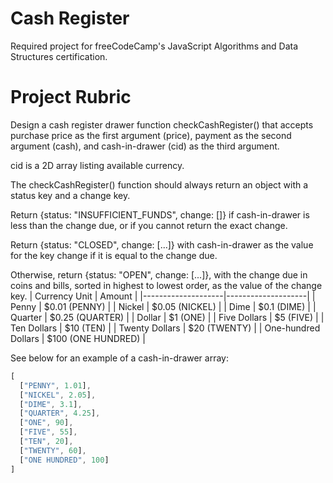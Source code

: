 # Cash Register
Required project for freeCodeCamp's JavaScript Algorithms and Data Structures certification.

# Project Rubric

Design a cash register drawer function checkCashRegister() that accepts purchase price as the first argument (price), payment as the second argument (cash), and cash-in-drawer (cid) as the third argument.

cid is a 2D array listing available currency.

The checkCashRegister() function should always return an object with a status key and a change key.

Return {status: "INSUFFICIENT_FUNDS", change: []} if cash-in-drawer is less than the change due, or if you cannot return the exact change.

Return {status: "CLOSED", change: [...]} with cash-in-drawer as the value for the key change if it is equal to the change due.

Otherwise, return {status: "OPEN", change: [...]}, with the change due in coins and bills, sorted in highest to lowest order, as the value of the change key.
| Currency Unit |	Amount |
|--------------------|--------------------|
| Penny | $0.01 (PENNY) |
| Nickel | $0.05 (NICKEL) |
| Dime | $0.1 (DIME) |
| Quarter | $0.25 (QUARTER) |
| Dollar | $1 (ONE) |
| Five Dollars | $5 (FIVE) |
| Ten Dollars | $10 (TEN) |
| Twenty Dollars | $20 (TWENTY) |
| One-hundred Dollars | $100 (ONE HUNDRED) |

See below for an example of a cash-in-drawer array:
```javascript
[
  ["PENNY", 1.01],
  ["NICKEL", 2.05],
  ["DIME", 3.1],
  ["QUARTER", 4.25],
  ["ONE", 90],
  ["FIVE", 55],
  ["TEN", 20],
  ["TWENTY", 60],
  ["ONE HUNDRED", 100]
]
```
